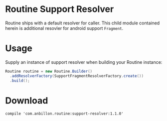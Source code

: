 
Routine Support Resolver
==================

Routine ships with a default resolver for caller. This child module contained herein is additional resovler for android support `Fragment`.


Usage
====
Supply an instance of support resolver when building your Routine instance:
```java
Routine routine = new Routine.Builder()
  .addResolverFactory(SupportFragmentResolverFactory.create())
  .build();
```


Download
=======
	compile 'com.anbillon.routine:support-resolver:1.1.0'